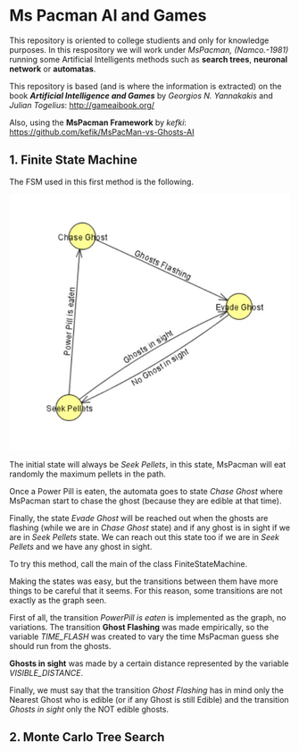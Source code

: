 # Ms Pacman AI and Games
This repository is oriented to college studients and only for knowledge purposes. In this respository we will work under *MsPacman, (Namco.-1981)* running some Artificial Intelligents methods such as **search trees**, **neuronal network** or **automatas**.


This repository is based (and is where the information is extracted) on the book ***Artificial Intelligence and Games*** by *Georgios N. Yannakakis* and *Julian Togelius*: http://gameaibook.org/


Also, using the **MsPacman Framework** by *kefki*: https://github.com/kefik/MsPacMan-vs-Ghosts-AI

## 1. Finite State Machine 
The FSM used in this first method is the following.

![Finite State Machine used in Pacman](images_met/FSM.jpg)

The initial state will always be *Seek Pellets*, in this state, MsPacman will eat randomly the maximum pellets in the path.

Once a Power Pill is eaten, the automata goes to state *Chase Ghost* where MsPacman start to chase the ghost (because they are edible at that time).

Finally, the state *Evade Ghost* will be reached out when the ghosts are flashing (while we are in *Chase Ghost* state) and if any ghost is in sight if we are in *Seek Pellets* state. We can reach out this state too if we are in *Seek Pellets* and we have any ghost in sight.

To try this method, call the main of the class FiniteStateMachine.


Making the states was easy, but the transitions between them have more things to be careful that it seems. For this reason, some transitions are not exactly as the graph seen.

First of all, the transition *PowerPill is eaten* is implemented as the graph, no variations. The transition **Ghost Flashing** was made empirically, so the variable *TIME_FLASH* was created to vary the time MsPacman guess she should run from the ghosts.

**Ghosts in sight** was made by a certain distance represented by the variable *VISIBLE_DISTANCE*.

Finally, we must say that the transition *Ghost Flashing* has in mind only the Nearest Ghost who is edible (or if any Ghost is still Edible) and the transition *Ghosts in sight* only the NOT edible ghosts.

## 2. Monte Carlo Tree Search



